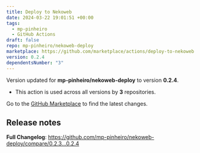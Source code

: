 ```yaml
---
title: Deploy to Nekoweb
date: 2024-03-22 19:01:51 +00:00
tags:
  - mp-pinheiro
  - GitHub Actions
draft: false
repo: mp-pinheiro/nekoweb-deploy
marketplace: https://github.com/marketplace/actions/deploy-to-nekoweb
version: 0.2.4
dependentsNumber: "3"
---
```



Version updated for **mp-pinheiro/nekoweb-deploy** to version **0.2.4**.
- This action is used across all versions by **3** repositories.

Go to the [GitHub Marketplace](https://github.com/marketplace/actions/deploy-to-nekoweb) to find the latest changes.

## Release notes

**Full Changelog**: https://github.com/mp-pinheiro/nekoweb-deploy/compare/0.2.3...0.2.4
